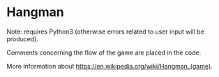 # Hangman

Note: requires Python3 (otherwise errors related to user input will be produced).

Comments concerning the flow of the game are placed in the code.

More information about https://en.wikipedia.org/wiki/Hangman_(game).

